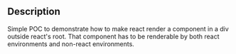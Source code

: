 ## Description

Simple POC to demonstrate how to make react render a component in a div outside react's root. That component has to be renderable by both react environments and non-react environments. 
